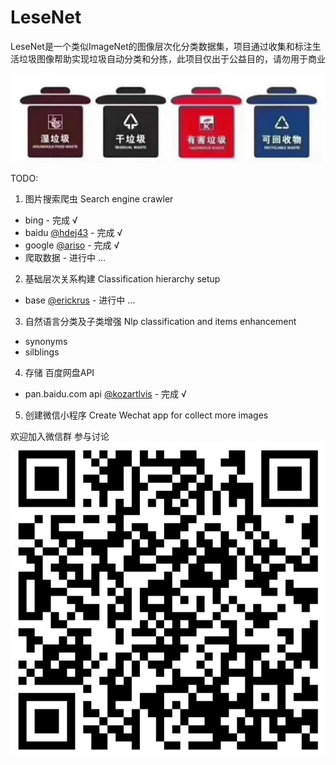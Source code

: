 # LeseNet

LeseNet是一个类似ImageNet的图像层次化分类数据集，项目通过收集和标注生活垃圾图像帮助实现垃圾自动分类和分拣，此项目仅出于公益目的，请勿用于商业

![](https://raw.githubusercontent.com/Erickrus/LeseNet/master/misc/img/trashbin.jpg )


TODO:

1. 图片搜索爬虫 Search engine crawler
 - bing - 完成 √
 - baidu [@hdej43](https://github.com/hdej43) - 完成 √
 - google [@ariso](https://github.com/arisosoftware) - 完成 √
 - 爬取数据 - 进行中 ...
2. 基础层次关系构建 Classification hierarchy setup
 - base [@erickrus](https://github.com/erickrus) - 进行中 ...
3. 自然语言分类及子类增强 Nlp classification and items enhancement 
 - synonyms
 - silblings
4. 存储 百度网盘API
 - pan.baidu.com api [@kozartlvis](https://github.com/Kozartlvis) - 完成 √
5. 创建微信小程序 Create Wechat app for collect more images


欢迎加入微信群 参与讨论
![](https://raw.githubusercontent.com/Erickrus/LeseNet/master/misc/img/3DB61583-D958-4AA3-9A25-CDEAA066B577.jpeg)
